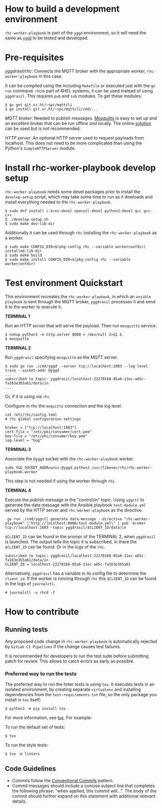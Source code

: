 # How to build a development environment

`rhc-worker-playbook` is part of the `yggd` environment, so it will need the same as [`yggd`](https://github.com/RedHatInsights/yggdrasil/blob/main/CONTRIBUTING.md) to be tested and developed.

# Pre-requisites
*yggdrasil/rhc*: Connects the MQTT broker with the appropriate worker, `rhc-worker-playbook` in this case.

It can be compiled using the including `Makefile` or executed just with the `go run` command. `rhc`is part of RHEL systems, it can be used instead of using `yggdrasil`.
This requires `pub` and `sub` modules. To get these modules:

```console
$ go get git.sr.ht/~spc/mqttcli
$ go install git.sr.ht/~spc/mqttcli/cmd/...
```

*MQTT broker*: Needed to publish messages. [Mosquitto](https://mosquitto.org/) is easy to set up and an excellent broker that can be run offline and locally. The online [solution](https://test.mosquitto.org/) can be used but is not recommended.


*HTTP server*: An optional HTTP server used to request payloads from localhost. This does not need to be more complicated than using the Python's `SimpleHTTPServer` module.

# Install rhc-worker-playbook develop setup

`rhc-worker-playbook` needs some devel packages prior to install the `develop-setup` script, which may take some time to run as it dowloads and install everything needed to the `rhc-worker-playbook`.

```console
$ sudo dnf install c-ares-devel openssl-devel python3-devel gcc gcc-c++
$ ./develop-setup.sh
$ sudo make dev-lib-dir
```

Additionally it can be used through `rhc` installing the `rhc-worker-playbook` as a worker.

```console
$ sudo make CONFIG_DIR=$(pkg-config rhc --variable workerconfdir) installed-lib-dir
$ sudo make build
$ sudo make install CONFIG_DIR=$(pkg-config rhc --variable workerconfdir)
```

# Test environment Quickstart

This environment recreates the `rhc-worker-playbook`, in which an `ansible playbook` is sent through the MQTT broker, `yggdrasil` processes it and send it to the worker to execute it.


**TERMINAL 1**

Run an *HTTP server* that will serve the payload. Then run `mosquitto` service.

```console
$ nohup python3 -m http.server 8000 > /dev/null 2>&1 &
$ mosquitto
```

**TERMINAL 2**

Run `yggdrasil` specifying `mosquitto` as the MQTT server.

```console
$ sudo go run ./cmd/yggd --server tcp://localhost:1883 --log-level trace --socket-addr @yggd
...
subscribed to topic: yggdrasil/localhost-22278168-85a6-11ec-a65c-fa163e3b5a61/data/in
...
```
Or, if it is using via `rhc`.

Configure in rhc the `moquitto` connection and the log level.

```console
cat /etc/rhc/config.toml
# rhc global configuration settings

broker = ["tcp://localhost:1883"]
cert-file = "/etc/pki/consumer/cert.pem"
key-file = "/etc/pki/consumer/key.pem"
log-level = "bug"
```

**TERMINAL 3**

Associate the `@yggd` socket with the `rhc-worker-playbook` worker.

```console
sudo YGG_SOCKET_ADDR=unix:@yggd python3 /usr/libexec/rhc/rhc-worker-playbook.worker
```
This step is not needed if using the worker through `rhc`.

**TERMINAL 4**

Execute the publish message in the "control/in" topic. Using `yggctl` to generate the data message with the Ansible playbook `test-module.yml` served by the HTTP server and `rhc-worker-playbook` as the directive.

```console
 go run ./cmd/yggctl generate data-message --directive "rhc-worker-playbook" \"http://localhost:8000/test-module.yml\" | pub -broker tcp://localhost:1883 -topic yggdrasil/$CLIENT_ID/data/in
 ```


 `$CLIENT_ID` can be found in the prompr of the TERMINAL 2, when `yggdrasil` is launched. The output tells the topic it is subscribed, in there the `$CLIENT_ID` can be found. Or in the logs of the `rhc`.

 ```console
subscribed to topic: yggdrasil/localhost-22278168-85a6-11ec-a65c-fa163e3b5a61/data/in
CLIENT_ID = localhost-22278168-85a6-11ec-a65c-fa163e3b5a61
 ```

Alternatively, `yggdrasil` has a variable in its config file to determine the `client_id`. If the worker is running through `rhc` this `$CLIENT_ID` can be found in the logs of `journalctl`.

```console
# journalctl -u rhcd -f

```

# How to contribute

 ## Running tests

Any proposed code change in `rhc-worker-playbook` is automatically rejected by
`GitLab CI Pipelines` if the change causes test failures.

It is recommended for developers to run the test suite before submitting patch
for review. This allows to catch errors as early as possible.

### Preferred way to run the tests

The preferred way to run the linter tests is using `tox`. It executes tests in
an isolated environment, by creating separate `virtualenv` and installing
dependencies from the `test-requirements.txt` file, so the only package you
install is `tox` itself:

``` shell
$ python3 -m pip install tox
```

For more information, see [tox](https://tox.wiki/en/latest/). For example:

To run the default set of tests:

``` shell
$ tox
```

To run the style tests:

``` shell
$ tox -e linters
```
## Code Guidelines
- Commits follow the [Conventional Commits](https://www.conventionalcommits.org/) pattern.
- Commit messages should include a concise subject line that completes the following phrase: "when applied, this commit will...". The body of the commit should further expand on this statement with additional relevant details.
